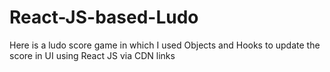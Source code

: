 # React-JS-based-Ludo
Here is a ludo score game in which I used Objects and Hooks to update the score in UI using React JS via CDN links
